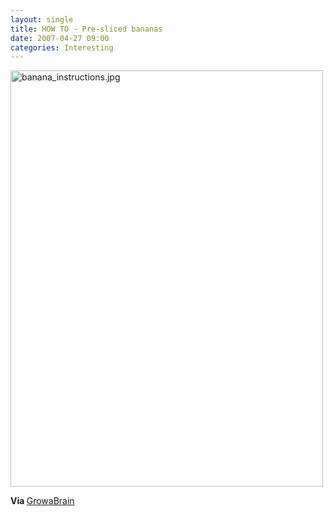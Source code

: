 ```yaml
---
layout: single
title: HOW TO - Pre-sliced bananas
date: 2007-04-27 09:00
categories: Interesting
---
```

<a href="/public/uploads/banana_instructions.jpg" rel="lightbox"><img src="/public/uploads/banana_instructions.jpg" alt="banana_instructions.jpg" title="banana_instructions.jpg" border="0" height="666" width="500" /></a>

<strong>Via </strong><a href="http://growabrain.typepad.com/growabrain/2007/04/sliced_banana.html">GrowaBrain</a>
